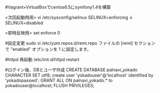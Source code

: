 #Vagrant+VirtualBoxでcentos6.5にsymfony1.4を構築

<次回起動時用>
vi /etc/sysconfig/selinux
SELINUX=enforcing
   ↓
SELINUX=disabled

<即時反映用>
set enforce 0

#設定変更
sudo vi /etc/yum.repos.d/remi.repo
ファイルの [remi] セクションで "enabled" オプションを 1 に設定します。

#httpd 再起動
/etc/init.d/httpd restart

#ログイン後、DBとユーザ作成
CREATE DATABASE palnavi_yokado CHARACTER SET utf8;
create user 'yokadouser'@'localhost' identified by 'yokadopasswd';
GRANT ALL ON palnavi_yokado.* to yokadouser@localhost;
FLUSH PRIVILEGES;
